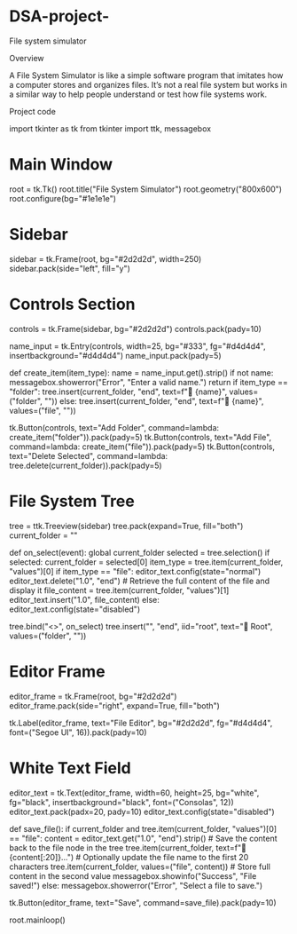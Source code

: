 # DSA-project-
File system simulator 

Overview 

A File System Simulator is like a simple software program that imitates how a computer stores and organizes files. It’s not a real file system but works in a similar way to help people understand or test how file systems work.

Project code 

import tkinter as tk
from tkinter import ttk, messagebox

# Main Window
root = tk.Tk()
root.title("File System Simulator")
root.geometry("800x600")
root.configure(bg="#1e1e1e")

# Sidebar
sidebar = tk.Frame(root, bg="#2d2d2d", width=250)
sidebar.pack(side="left", fill="y")

# Controls Section
controls = tk.Frame(sidebar, bg="#2d2d2d")
controls.pack(pady=10)

name_input = tk.Entry(controls, width=25, bg="#333", fg="#d4d4d4", insertbackground="#d4d4d4")
name_input.pack(pady=5)

def create_item(item_type):
    name = name_input.get().strip()
    if not name:
        messagebox.showerror("Error", "Enter a valid name.")
        return
    if item_type == "folder":
        tree.insert(current_folder, "end", text=f"📁 {name}", values=("folder", ""))
    else:
        tree.insert(current_folder, "end", text=f"📄 {name}", values=("file", ""))

tk.Button(controls, text="Add Folder", command=lambda: create_item("folder")).pack(pady=5)
tk.Button(controls, text="Add File", command=lambda: create_item("file")).pack(pady=5)
tk.Button(controls, text="Delete Selected", command=lambda: tree.delete(current_folder)).pack(pady=5)

# File System Tree
tree = ttk.Treeview(sidebar)
tree.pack(expand=True, fill="both")
current_folder = ""

def on_select(event):
    global current_folder
    selected = tree.selection()
    if selected:
        current_folder = selected[0]
        item_type = tree.item(current_folder, "values")[0]
        if item_type == "file":
            editor_text.config(state="normal")
            editor_text.delete("1.0", "end")
            # Retrieve the full content of the file and display it
            file_content = tree.item(current_folder, "values")[1]
            editor_text.insert("1.0", file_content)
        else:
            editor_text.config(state="disabled")

tree.bind("<<TreeviewSelect>>", on_select)
tree.insert("", "end", iid="root", text="📁 Root", values=("folder", ""))

# Editor Frame
editor_frame = tk.Frame(root, bg="#2d2d2d")
editor_frame.pack(side="right", expand=True, fill="both")

tk.Label(editor_frame, text="File Editor", bg="#2d2d2d", fg="#d4d4d4", font=("Segoe UI", 16)).pack(pady=10)

# White Text Field
editor_text = tk.Text(editor_frame, width=60, height=25, bg="white", fg="black", insertbackground="black", font=("Consolas", 12))
editor_text.pack(padx=20, pady=10)
editor_text.config(state="disabled")

def save_file():
    if current_folder and tree.item(current_folder, "values")[0] == "file":
        content = editor_text.get("1.0", "end").strip()
        # Save the content back to the file node in the tree
        tree.item(current_folder, text=f"📄 {content[:20]}...")  # Optionally update the file name to the first 20 characters
        tree.item(current_folder, values=("file", content))  # Store full content in the second value
        messagebox.showinfo("Success", "File saved!")
    else:
        messagebox.showerror("Error", "Select a file to save.")

tk.Button(editor_frame, text="Save", command=save_file).pack(pady=10)

root.mainloop()
